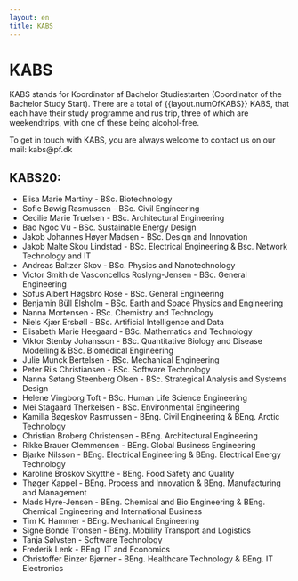 ```yaml
---
layout: en
title: KABS
---
```


<h1>KABS</h1>

<p>KABS stands for Koordinator af Bachelor Studiestarten (Coordinator of the Bachelor Study Start). There are a total of {{layout.numOfKABS}} KABS, that each have their study programme and rus trip, three of which are weekendtrips, with one of these being alcohol-free.</p>
<p>To get in touch with KABS, you are always welcome to contact us on our mail: kabs@pf.dk</p>

<h2>KABS20:</h2>

<ul>

<li>	Elisa Marie Martiny	-	BSc. Biotechnology 	</li>
<li>	Sofie Bøwig Rasmussen	-	BSc. Civil Engineering 	</li>
<li>	Cecilie Marie Truelsen	-	BSc. Architectural Engineering	</li>
<li>	Bao Ngoc Vu	-	BSc. Sustainable Energy Design	</li>
<li>	Jakob Johannes Høyer Madsen	- BSc. Design and Innovation	</li>
<li>	Jakob Malte Skou Lindstad	-	BSc. Electrical Engineering & Bsc. Network Technology and IT	</li>
<li>	Andreas Baltzer Skov	-	BSc. Physics and Nanotechnology	</li>
<li>	Victor Smith de Vasconcellos Roslyng-Jensen	-	BSc. General Engineering	</li>
<li>	Sofus Albert Høgsbro Rose	-	BSc. General Engineering	</li>
<li>	Benjamin Büll Elsholm	-	BSc. Earth and Space Physics and Engineering	</li>
<li>	Nanna Mortensen	-	BSc. Chemistry and Technology	</li>
<li>	Niels Kjær Ersbøll	-	BSc. Artificial Intelligence and Data	</li>
<li>	Elisabeth Marie Heegaard	-	BSc. Mathematics and Technology	</li>
<li>	Viktor Stenby Johansson	-	BSc. Quantitative Biology and Disease Modelling & BSc. Biomedical Engineering	</li>
<li>	Julie Munck Bertelsen	-	BSc. Mechanical Engineering	</li>
<li>	Peter Riis Christiansen	-	BSc. Software Technology	</li>
<li>	Nanna Søtang Steenberg Olsen	-	BSc. Strategical Analysis and Systems Design	</li>
<li>	Helene Vingborg Toft		-	BSc. Human Life Science Engineering	</li>
<li>	Mei Stagaard Therkelsen	-	BSc. Environmental Engineering	</li>
<li>	Kamilla Bøgeskov Rasmussen -	BEng. Civil Engineering & BEng. Arctic Technology	<!-- Torp 2.0 #D. Fisk --> </li>
<li>	Christian Broberg Christensen	-	BEng. Architectural Engineering	</li>
<li>	Rikke Brauer Clemmensen		-	BEng. Global Business Engineering	</li>
<li>	Bjarke Nilsson	-	BEng. Electrical Engineering & BEng. Electrical Energy Technology	</li>
<li>	Karoline Broskov Skytthe 	-	BEng. Food Safety and Quality	</li>
<li>	Thøger Kappel	-	BEng. Process and Innovation & BEng. Manufacturing and Management	</li>
<li>	Mads Hyre-Jensen	-	BEng. Chemical and Bio Engineering & BEng. Chemical Engineering and International Business	</li>
<li>	Tim K. Hammer	-	BEng. Mechanical Engineering	</li>
<li>	Signe Bonde Tronsen	-	BEng. Mobility Transport and Logistics	</li>
<li>	Tanja Sølvsten	-	Software Technology	</li>
<li>	Frederik Lenk	-	BEng. IT and Economics	</li>
<li>	Christoffer Binzer Bjørner	-	BEng. Healthcare Technology & BEng. IT Electronics </li>

</ul>
